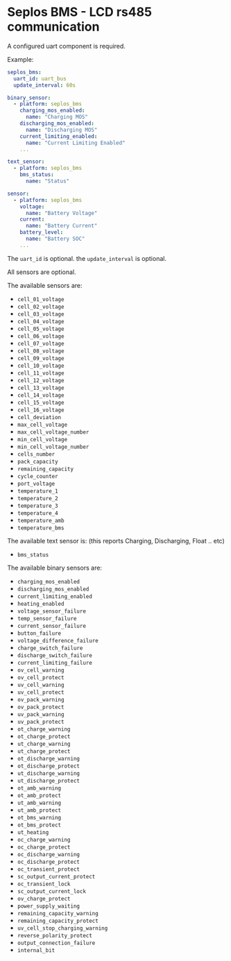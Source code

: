 # Seplos BMS - LCD rs485 communication

A configured uart component is required.

Example:
```yaml
seplos_bms:
  uart_id: uart_bus
  update_interval: 60s

binary_sensor:
  - platform: seplos_bms
    charging_mos_enabled:
      name: "Charging MOS"
    discharging_mos_enabled:
      name: "Discharging MOS"
    current_limiting_enabled:
      name: "Current Limiting Enabled"
    ...

text_sensor:
  - platform: seplos_bms
    bms_status:
      name: "Status"

sensor:
  - platform: seplos_bms
    voltage:
      name: "Battery Voltage"
    current:
      name: "Battery Current"
    battery_level:
      name: "Battery SOC"
    ...
```

The `uart_id` is optional.
the `update_interval` is optional.

All sensors are optional.

The available sensors are:
- `cell_01_voltage`
- `cell_02_voltage`
- `cell_03_voltage`
- `cell_04_voltage`
- `cell_05_voltage`
- `cell_06_voltage`
- `cell_07_voltage`
- `cell_08_voltage`
- `cell_09_voltage`
- `cell_10_voltage`
- `cell_11_voltage`
- `cell_12_voltage`
- `cell_13_voltage`
- `cell_14_voltage`
- `cell_15_voltage`
- `cell_16_voltage`
- `cell_deviation`
- `max_cell_voltage`
- `max_cell_voltage_number`
- `min_cell_voltage`
- `min_cell_voltage_number`
- `cells_number`
- `pack_capacity`
- `remaining_capacity`
- `cycle_counter`
- `port_voltage`
- `temperature_1`
- `temperature_2`
- `temperature_3`
- `temperature_4`
- `temperature_amb`
- `temperature_bms`

The available text sensor is: (this reports Charging, Discharging, Float .. etc)
- `bms_status`

The available binary sensors are:
- `charging_mos_enabled`
- `discharging_mos_enabled`
- `current_limiting_enabled`
- `heating_enabled`
- `voltage_sensor_failure`
- `temp_sensor_failure`
- `current_sensor_failure`
- `button_failure`
- `voltage_difference_failure`
- `charge_switch_failure`
- `discharge_switch_failure`
- `current_limiting_failure`
- `ov_cell_warning`
- `ov_cell_protect`
- `uv_cell_warning`
- `uv_cell_protect`
- `ov_pack_warning`
- `ov_pack_protect`
- `uv_pack_warning`
- `uv_pack_protect`
- `ot_charge_warning`
- `ot_charge_protect`
- `ut_charge_warning`
- `ut_charge_protect`
- `ot_discharge_warning`
- `ot_discharge_protect`
- `ut_discharge_warning`
- `ut_discharge_protect`
- `ot_amb_warning`
- `ot_amb_protect`
- `ut_amb_warning`
- `ut_amb_protect`
- `ot_bms_warning`
- `ot_bms_protect`
- `ut_heating`
- `oc_charge_warning`
- `oc_charge_protect`
- `oc_discharge_warning`
- `oc_discharge_protect`
- `oc_transient_protect`
- `sc_output_current_protect`
- `oc_transient_lock`
- `sc_output_current_lock`
- `ov_charge_protect`
- `power_supply_waiting`
- `remaining_capacity_warning`
- `remaining_capacity_protect`
- `uv_cell_stop_charging_warning`
- `reverse_polarity_protect`
- `output_connection_failure`
- `internal_bit`

```
